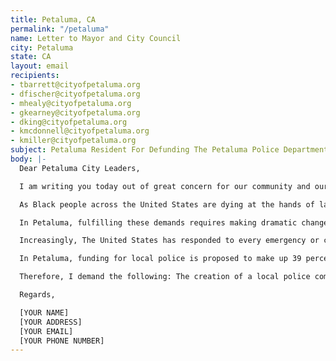 ```yaml
---
title: Petaluma, CA
permalink: "/petaluma"
name: Letter to Mayor and City Council
city: Petaluma
state: CA
layout: email
recipients:
- tbarrett@cityofpetaluma.org
- dfischer@cityofpetaluma.org
- mhealy@cityofpetaluma.org
- gkearney@cityofpetaluma.org
- dking@cityofpetaluma.org
- kmcdonnell@cityofpetaluma.org
- kmiller@cityofpetaluma.org
subject: Petaluma Resident For Defunding The Petaluma Police Department
body: |-
  Dear Petaluma City Leaders,

  I am writing you today out of great concern for our community and our future. I am [INSERT IDENTIFYING INFO BUT ONLY AS MUCH AS YOU FEEL COMFORTABLE WITH INCLUDING THE AMOUNT OF TIME YOU’VE BEEN A RESIDENT OF PETALUMA, IF YOU’RE A LOCAL BUSINESS OWNER, ANY OTHER COMMUNITY TIES LIKE FAITH COMMUNITY OR OTHER COMMUNITY-BASED ORGS]

  As Black people across the United States are dying at the hands of law enforcement, our communities are mourning the deaths of George Floyd, tortured to death by Minneapolis police, and Breonna Taylor, an EMT killed by officers while asleep in her bed in Louisville. Their names are added to a devastatingly long list of Black people who have been killed at the hands of law enforcement - it is time for us to make different decisions. We demand change in the operation of the criminal legal system, we demand that we take care of our community instead of criminalizing those amongst us who need help, and we demand that police are not the front line responders to every emergency or call for help.

  In Petaluma, fulfilling these demands requires making dramatic changes in our city’s budget. Our budget should reflect our values. The current budget does not. I am writing to you today to demand that the Petaluma City Council invest in alternative responses to law enforcement that actually keep our community safe and healthy.

  Increasingly, The United States has responded to every emergency or call for help with law enforcement. Meanwhile, our communities desperately lack meaningful access to healthcare, employment, and housing. Instead, we have the largest military budget in the world, and some of the most well-funded and militarized police departments. Policing and militarization overwhelmingly dominate the bulk of national and local budgets. In fact, police and military funding has increased every single year since 1973, and at the same time, while funding for public health has decreased every year. According to the Urban Institute, in 1977, state and local governments spent $42 billion on police and corrections [1]. In 2017, they spent $115 billion [1], a 270 percent increase.

  In Petaluma, funding for local police is proposed to make up 39 percent of the city budget [2]. Housing and community services accounts for only 2 percent [2]. That is a staggering and illuminating statistic. What does it say about our community? It says that rather than responding to the needs in our community with meaningful support and resources, we respond with law enforcement. This is unacceptable. Where could that money go? It could go towards building healthy communities, to housing development, to neighborhood infrastructure, to education, to childcare. The possibilities are endless.

  Therefore, I demand the following: The creation of a local police commission and a city council subcommittee on alternatives to policing. Investment in local alternatives to policing. This should include investments in existing community based organizations as well as additional funding to support the creation of alternative responses to community needs and emergencies. Some examples of alternative responses include unarmed mediation and intervention teams, social worker teams and mental health experts, and restorative justice programs. I further request that an emergency meeting of the full City Council be immediately scheduled to address these concerns.

  Regards,

  [YOUR NAME]
  [YOUR ADDRESS]
  [YOUR EMAIL]
  [YOUR PHONE NUMBER]
---
```


